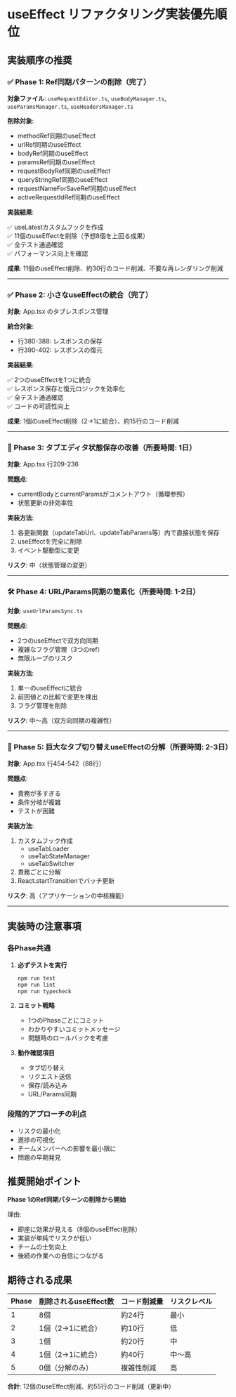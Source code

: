 # useEffect リファクタリング実装優先順位

## 実装順序の推奨

### ✅ Phase 1: Ref同期パターンの削除（完了）

**対象ファイル**: `useRequestEditor.ts`, `useBodyManager.ts`, `useParamsManager.ts`, `useHeadersManager.ts`

**削除対象**:

- methodRef同期のuseEffect
- urlRef同期のuseEffect
- bodyRef同期のuseEffect
- paramsRef同期のuseEffect
- requestBodyRef同期のuseEffect
- queryStringRef同期のuseEffect
- requestNameForSaveRef同期のuseEffect
- activeRequestIdRef同期のuseEffect

**実装結果**:

✅ useLatestカスタムフックを作成  
✅ 11個のuseEffectを削除（予想8個を上回る成果）  
✅ 全テスト通過確認  
✅ パフォーマンス向上を確認

**成果**: 11個のuseEffect削除、約30行のコード削減、不要な再レンダリング削減

---

### ✅ Phase 2: 小さなuseEffectの統合（完了）

**対象**: App.tsx のタブレスポンス管理

**統合対象**:

- 行380-388: レスポンスの保存
- 行390-402: レスポンスの復元

**実装結果**:

✅ 2つのuseEffectを1つに統合  
✅ レスポンス保存と復元ロジックを効率化  
✅ 全テスト通過確認  
✅ コードの可読性向上

**成果**: 1個のuseEffect削除（2→1に統合）、約15行のコード削減

---

### 🔧 Phase 3: タブエディタ状態保存の改善（所要時間: 1日）

**対象**: App.tsx 行209-236

**問題点**:

- currentBodyとcurrentParamsがコメントアウト（循環参照）
- 状態更新の非効率性

**実装方法**:

1. 各更新関数（updateTabUrl、updateTabParams等）内で直接状態を保存
2. useEffectを完全に削除
3. イベント駆動型に変更

**リスク**: 中（状態管理の変更）

---

### 🛠️ Phase 4: URL/Params同期の簡素化（所要時間: 1-2日）

**対象**: `useUrlParamsSync.ts`

**問題点**:

- 2つのuseEffectで双方向同期
- 複雑なフラグ管理（3つのref）
- 無限ループのリスク

**実装方法**:

1. 単一のuseEffectに統合
2. 前回値との比較で変更を検出
3. フラグ管理を削除

**リスク**: 中〜高（双方向同期の複雑性）

---

### 🚨 Phase 5: 巨大なタブ切り替えuseEffectの分解（所要時間: 2-3日）

**対象**: App.tsx 行454-542（88行）

**問題点**:

- 責務が多すぎる
- 条件分岐が複雑
- テストが困難

**実装方法**:

1. カスタムフック作成
   - useTabLoader
   - useTabStateManager
   - useTabSwitcher
2. 責務ごとに分解
3. React.startTransitionでバッチ更新

**リスク**: 高（アプリケーションの中核機能）

---

## 実装時の注意事項

### 各Phase共通

1. **必ずテストを実行**

   ```bash
   npm run test
   npm run lint
   npm run typecheck
   ```

2. **コミット戦略**

   - 1つのPhaseごとにコミット
   - わかりやすいコミットメッセージ
   - 問題時のロールバックを考慮

3. **動作確認項目**
   - タブ切り替え
   - リクエスト送信
   - 保存/読み込み
   - URL/Params同期

### 段階的アプローチの利点

- リスクの最小化
- 進捗の可視化
- チームメンバーへの影響を最小限に
- 問題の早期発見

## 推奨開始ポイント

**Phase 1のRef同期パターンの削除から開始**

理由:

- 即座に効果が見える（8個のuseEffect削除）
- 実装が単純でリスクが低い
- チームの士気向上
- 後続の作業への自信につながる

## 期待される成果

| Phase | 削除されるuseEffect数 | コード削減量 | リスクレベル |
| ----- | --------------------- | ------------ | ------------ |
| 1     | 8個                   | 約24行       | 最小         |
| 2     | 1個（2→1に統合）      | 約10行       | 低           |
| 3     | 1個                   | 約20行       | 中           |
| 4     | 1個（2→1に統合）      | 約40行       | 中〜高       |
| 5     | 0個（分解のみ）       | 複雑性削減   | 高           |

**合計**: 12個のuseEffect削減、約55行のコード削減（更新中）
